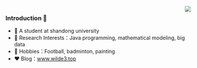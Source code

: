 <img align="right" src="https://github-readme-stats.vercel.app/api?username=wilde3&show_icons=true&icon_color=CE1D2D&text_color=718096&bg_color=ffffff&hide_title=true" />

### Introduction 👋

- :orange_book: A student at shandong university
- :hammer: Research Interests：Java programming, mathematical modeling, big data
- :ram: Hobbies：Football, badminton, painting
- :heart: Blog：www.wilde3.top


